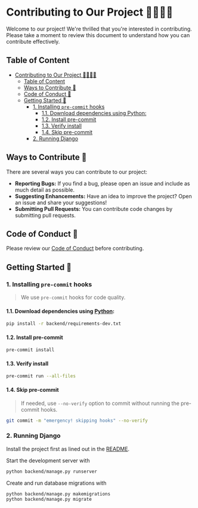 # Contributing to Our Project 👩‍💻👨‍💻

Welcome to our project! We're thrilled that you're interested in contributing.  
Please take a moment to review this document to understand how you can contribute effectively.

## Table of Content

- [Contributing to Our Project 👩‍💻👨‍💻](#contributing-to-our-project-)
  - [Table of Content](#table-of-content)
  - [Ways to Contribute 🚀](#ways-to-contribute-)
  - [Code of Conduct 🤝](#code-of-conduct-)
  - [Getting Started 🏁](#getting-started-)
    - [1. Installing `pre-commit` hooks](#1-installing-pre-commit-hooks)
      - [1.1. Download dependencies using Python:](#11-download-dependencies-using-python)
      - [1.2. Install pre-commit](#12-install-pre-commit)
      - [1.3. Verify install](#13-verify-install)
      - [1.4. Skip pre-commit](#14-skip-pre-commit)
    - [2. Running Django](#2-running-django)

## Ways to Contribute 🚀

There are several ways you can contribute to our project:

- **Reporting Bugs:** If you find a bug, please open an issue and include as much detail as possible.
- **Suggesting Enhancements:** Have an idea to improve the project? Open an issue and share your suggestions!
- **Submitting Pull Requests:** You can contribute code changes by submitting pull requests.

## Code of Conduct 🤝

Please review our [Code of Conduct](CODE_OF_CONDUCT.md) before contributing.

## Getting Started 🏁

### 1. Installing `pre-commit` hooks

> We use `pre-commit` hooks for code quality.

#### 1.1. Download dependencies using [Python](https://www.python.org/downloads/):

```bash
pip install -r backend/requirements-dev.txt
```

#### 1.2. Install pre-commit

```bash
pre-commit install
```

#### 1.3. Verify install

```bash
pre-commit run --all-files
```

<!-- > The `run --all-files` command is handy to use before making commits, or when commits fail the git hook for debugging purposes. -->

#### 1.4. Skip pre-commit

> If needed, use `--no-verify` option to commit without running the pre-commit hooks.

```bash
git commit -m "emergency! skipping hooks" --no-verify
```

### 2. Running Django

Install the project first as lined out in the [README](README.md).

Start the development server with

```bash
python backend/manage.py runserver
```

Create and run database migrations with

```
python backend/manage.py makemigrations
python backend/manage.py migrate
```

